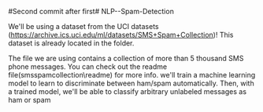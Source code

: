 #Second commit after first# NLP--Spam-Detection

We'll be using a dataset from the UCI datasets (https://archive.ics.uci.edu/ml/datasets/SMS+Spam+Collection)! This dataset is already located in the folder.

The file we are using contains a collection of more than 5 thousand SMS phone messages. You can check out the readme file(smsspamcollection\readme) for more info.
we'll train a machine learning model to learn to discriminate between ham/spam automatically. Then, with a trained model, we'll be able to classify arbitrary unlabeled messages as ham or spam
